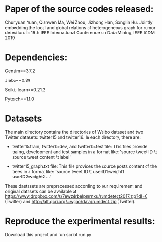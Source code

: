 # Paper of the source codes released:
Chunyuan Yuan, Qianwen Ma, Wei Zhou, Jizhong Han, Songlin Hu. Jointly embedding the local and global relations of heterogeneous graph for rumor detection. In 19th IEEE International Conference on Data Mining, IEEE ICDM 2019.

# Dependencies:
Gensim==3.7.2

Jieba==0.39

Scikit-learn==0.21.2

Pytorch==1.1.0

# Datasets
The main directory contains the directories of Weibo dataset and two Twitter datasets: twitter15 and twitter16. In each directory, there are:
- twitter15.train, twitter15.dev, and twitter15.test file: This files provide traing, development and test samples in a format like: 'source tweet ID \t source tweet content \t label'
  
- twitter15_graph.txt file: This file provides the source posts content of the trees in a format like: 'source tweet ID \t userID1:weight1 userID2:weight2 ...'  

These dastasets are preprecessed according to our requirement and original datasets can be available at https://www.dropbox.com/s/7ewzdrbelpmrnxu/rumdetect2017.zip?dl=0  (Twitter)  and http://alt.qcri.org/~wgao/data/rumdect.zip (Twitter).

# Reproduce the experimental results:
Download this project and run script run.py 
